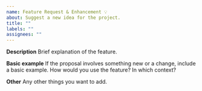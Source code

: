 ```yaml
---
name: Feature Request & Enhancement 💡
about: Suggest a new idea for the project.
title: ""
labels: ""
assignees: ""
---
```


<!-- This is not an exhaustive model but a help. No step is mandatory. -->

**Description**
Brief explanation of the feature.

**Basic example**
If the proposal involves something new or a change, include a basic example. How would you use the feature? In which context?

**Other**
Any other things you want to add.
